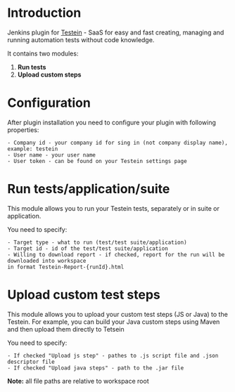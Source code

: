 # Introduction

Jenkins plugin for [Testein](http://testein.com) - SaaS for easy and fast creating, managing and running automation tests without code knowledge.

It contains two modules:
1) **Run tests**
2) **Upload custom steps**

# Configuration

After plugin installation you need to configure your plugin with following properties:

    - Company id - your company id for sing in (not company display name), example: testein
    - User name - your user name
    - User token - can be found on your Testein settings page


# Run tests/application/suite

This module allows you to run your Testein tests, separately or in suite or application.

You need to specify:

    - Target type - what to run (test/test suite/application)
    - Target id - id of the test/test suite/application
    - Willing to download report - if checked, report for the run will be downloaded into workspace
    in format Testein-Report-{runId}.html

# Upload custom test steps

This module allows you to upload your custom test steps (JS or Java) to the Testein.
For example, you can build your Java custom steps using Maven and then upload them directly to Tetsein

You need to specify:

    - If checked "Upload js step" - pathes to .js script file and .json descriptor file
    - If checked "Upload java steps" - path to the .jar file

**Note:** all file paths are relative to workspace root